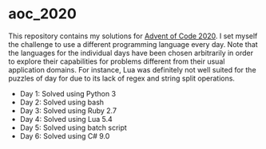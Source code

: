 # aoc_2020

This repository contains my solutions for [Advent of Code 2020](https://adventofcode.com/). I set myself the challenge to use a different programming language every day. Note that the languages for the individual days have been chosen arbitrarily in order to explore their capabilities for problems different from their usual application domains. For instance, Lua was definitely not well suited for the puzzles of day for due to its lack of regex and string split operations.

* Day 1: Solved using Python 3
* Day 2: Solved using bash
* Day 3: Solved using Ruby 2.7
* Day 4: Solved using Lua 5.4
* Day 5: Solved using batch script
* Day 6: Solved using C# 9.0

